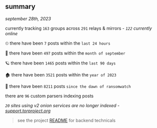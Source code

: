 
## summary
_september 28th, 2023_

currently tracking `163` groups across `291` relays & mirrors - _`122` currently online_

⏲ there have been `7` posts within the `last 24 hours`

🦈 there have been `497` posts within the `month of september`

🪐 there have been `1465` posts within the `last 90 days`

🏚 there have been `3521` posts within the `year of 2023`

🦕 there have been `8211` posts `since the dawn of ransomwatch`

there are `96` custom parsers indexing posts

_`20` sites using v2 onion services are no longer indexed - [support.torproject.org](https://support.torproject.org/onionservices/v2-deprecation/)_

> see the project [README](https://github.com/joshhighet/ransomwatch#ransomwatch--) for backend technicals
